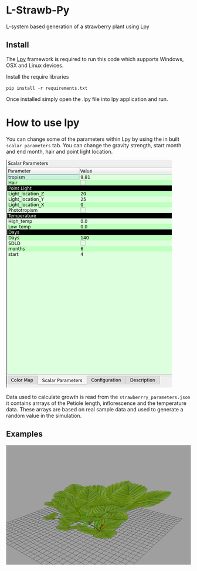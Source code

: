 # L-Strawb-Py
L-system based generation of a strawberry plant using Lpy

## Install
The [Lpy](https://github.com/openalea/lpy) framework is required to run this code which supports Windows, OSX and Linux devices.

Install the require libraries
```
pip install -r requirements.txt
```
Once installed simply open the .lpy file into lpy application and run.

# How to use lpy

You can change some of the parameters within Lpy by using the in built `scalar parameters` tab. You can change the gravity strength, start month and end month, hair and point light location.

![](imgs/scalar_params.png)

Data used to calculate growth is read from the `strawberrry_parameters.json` it contains arrrays of the Petiole length, inflorescence and the temperature data. These arrays are based on real sample data and used to generate a random value in the simulation.

## Examples
![](imgs/single_strawberry_example.png)
